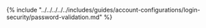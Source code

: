 {% include "../../../../../includes/guides/account-configurations/login-security/password-validation.md" %}